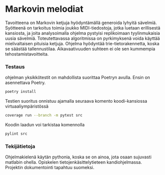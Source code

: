 # Markovin melodiat
Tavoitteena on Markovin ketjuja hyödyntämällä generoida lyhyitä sävelmiä. Syötteenä on tarkoitus toimia joukko MIDI-tiedostoja, jotka luetaan erillisestä kansiosta, ja joita analysoimalla ohjelma pystyisi replikoimaan tyylinmukaisia uusia sävelmiä. Toteutettavassa algoritmissa on pyrkimyksenä voida käyttää mielivaltaisen pituisia ketjuja. Ohjelma hyödyntää trie-tietorakennetta, koska se säästää tallennustilaa. Aikavaativuuden suhteen ei ole sen kummempia tehostamistavoitteita.

### Testaus

ohjelman yksikkötestit on mahdollista suorittaa Poetryn avulla. Ensin on asennettava Poetry.
```bash
poetry install
```
Testien suoritus onnistuu ajamalla seuraava komento koodi-kansiossa virtuaaliympäristössä
```bash
coverage run --branch -m pytest src
```
Koodin laadun voi tarkistaa komennolla
```bash
pylint src
```

### Tekijätietoja
Ohjelmakielenä käytän pythonia, koska se on ainoa, jota osaan sujuvasti matlabin ohella. Opiskelen tietojenkäsittelytieteen kandiohjelmassa. Projektin dokumentointi tapahtuu suomeksi.
